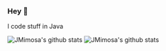 ### Hey 👋

I code stuff in Java

![JMimosa's github stats](https://github-readme-stats.vercel.app/api?username=JMimosaDev&count_private=true&show_icons=true&title_color=922cc9&icon_color=922cc9&bg_color=ffffff)
![JMimosa's github stats](https://github-readme-stats.vercel.app/api/top-langs/?username=JMimosaDev&show_icons=true&count_private=true&show_icons=true&title_color=922cc9&icon_color=922cc9&bg_color=ffffff)

